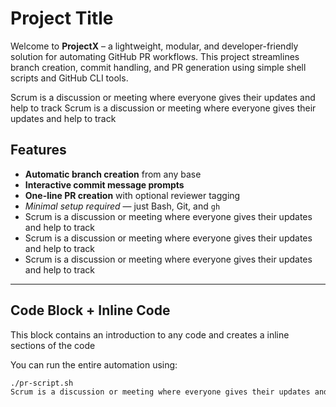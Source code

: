 # Project Title


Welcome to **ProjectX** – a lightweight, modular, and developer-friendly solution for automating GitHub PR workflows. This project streamlines branch creation, commit handling, and PR generation using simple shell scripts and GitHub CLI tools.

Scrum is a discussion or meeting where everyone gives their updates and help to track
Scrum is a discussion or meeting where everyone gives their updates and help to track
## Features 
  
- **Automatic branch creation** from any base
- **Interactive commit message prompts**
- **One-line PR creation** with optional reviewer tagging
- *Minimal setup required* — just Bash, Git, and `gh`
- Scrum is a discussion or meeting where everyone gives their updates and help to track
- Scrum is a discussion or meeting where everyone gives their updates and help to track
- Scrum is a discussion or meeting where everyone gives their updates and help to track

---

## Code Block + Inline Code
This block contains an introduction to any code and creates a inline sections of the code

You can run the entire automation using:

```bash
./pr-script.sh
Scrum is a discussion or meeting where everyone gives their updates and help to track
```
